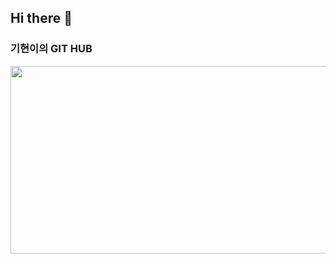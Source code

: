 ## Hi there 👋

### 기현이의 GIT HUB

<a href="https://www.gitanimals.org/en_US?utm_medium=image&utm_source=raisewise0211&utm_content=farm">
<img
  src="https://render.gitanimals.org/farms/raisewise0211"
  width="600"
  height="300"
/>
</a>
  

<!--
**raisewise0211/raisewise0211** is a ✨ _special_ ✨ repository because its `README.md` (this file) appears on your GitHub profile.

Here are some ideas to get you started:

- 🔭 I’m currently working on ...
- 🌱 I’m currently learning ...
- 👯 I’m looking to collaborate on ...
- 🤔 I’m looking for help with ...
- 💬 Ask me about ...
- 📫 How to reach me: ...
- 😄 Pronouns: ...
- ⚡ Fun fact: ...
-->
